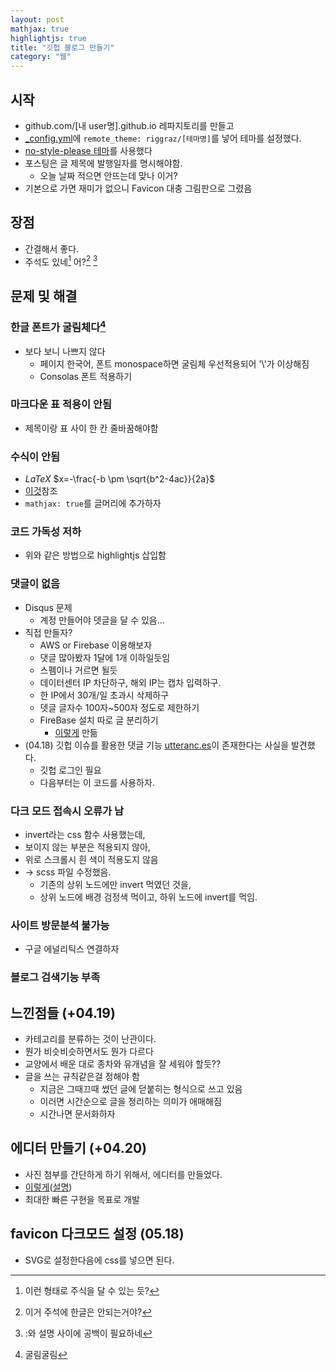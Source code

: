 ```yaml
---
layout: post
mathjax: true
highlightjs: true
title: "깃헙 블로그 만들기"
category: "웹"
---
```


## 시작

- github.com/\[내 user명\].github.io 레파지토리를 만들고
- [_config.yml](../comfig.yml)에 `remote_theme: riggraz/[테마명]`를 넣어 테마를 설정했다.
- [no-style-please 테마](https://github.com/riggraz/no-style-please)를 사용했다
- 포스팅은 글 제목에 발행일자를 명시해야함.
    - 오늘 날짜 적으면 안뜨는데 맞나 이거?
- 기본으로 가면 재미가 없으니 Favicon 대충 그림판으로 그렸음

## 장점

- 간결해서 좋다.
- 주석도 있네[^주석] 어?[^add] [^2]

## 문제 및 해결

### 한글 폰트가 굴림체다[^1]
- 보다 보니 나쁘지 않다
    - 페이지 한국어, 폰트 monospace하면 굴림체 우선적용되어 '\\'가 이상해짐
    - Consolas 폰트 적용하기

### 마크다운 표 적용이 안됨
- 제목이랑 표 사이 한 칸 줄바꿈해야함

### 수식이 안됨 
- $LaTeX$ $x=-\frac{-b \pm \sqrt{b^2-4ac}}{2a}$
- [이것](https://sgeos.github.io/github/jekyll/2016/08/21/adding_mathjax_to_a_jekyll_github_pages_blog.html)참조
- `mathjax: true`를 글머리에 추가하자
    
### 코드 가독성 저하
- 위와 같은 방법으로 highlightjs 삽입함

### 댓글이 없음
- Disqus 문제
    - 계정 만들어야 뎃글을 달 수 있음...
- 직접 만들자?
    - AWS or Firebase 이용해보자
    - 댓글 많아봤자 1달에 1개 이하일듯임
    - 스펨이나 거르면 될듯
    - 데이터센터 IP 차단하구, 해외 IP는 캡차 입력하구. 
    - 한 IP에서 30개/일 초과시 삭제하구
    - 뎃글 글자수 100자~500자 정도로 제한하기
    - FireBase 설치 따로 글 분리하기
        - [이렇게](https://esctabcapslock.github.io/firebase만들기.html) 만듦
- (04.18) 깃헙 이슈를 활용한 댓글 기능 [utteranc.es](https://utteranc.es/)이 존재한다는 사실을 발견했다.
    - 깃헙 로그인 필요
    - 다음부터는 이 코드를 사용하자.

### 다크 모드 접속시 오류가 남
- invert라는 css 함수 사용했는데,
- 보이지 않는 부분은 적용되지 않아,
- 위로 스크롤시 흰 색이 적용도지 않음
- → scss 파일 수정했음. 
    - 기존의 상위 노드에만 invert 먹였던 것을,
    - 상위 노드에 배경 검정색 먹이고, 하위 노드에 invert를 먹임.

### 사이트 방문분석 불가능
- 구글 에널리틱스 연결하자

### 블로그 검색기능 부족


## 느낀점들 (+04.19)

- 카테고리를 분류하는 것이 난관이다.
- 뭔가 비슷비슷하면서도 뭔가 다르다
- 교양에서 배운 대로 종차와 유개념을 잘 세워야 할듯??
- 글을 쓰는 규칙같은걸 정해야 함
    - 지금은 그때끄때 썼던 글에 덛붙히는 형식으로 쓰고 있음
    - 이러면 시간순으로 글을 정리하는 의미가 애매해짐
    - 시간나면 문서화하자

## 에디터 만들기 (+04.20)
- 사진 첨부를 간단하게 하기 위해서, 에디터를 만들었다.
- [이렇게](https://esctabcapslock.github.io/editer_for_my_github_blog/asset/index.html)([설명](https://github.com/esctabcapslock/editer_for_my_github_blog))
- 최대한 빠른 구현을 목표로 개발

## favicon 다크모드 설정 (05.18)
- SVG로 설정한다음에 css를 넣으면 된다.

<!-- <a>3rew</a> -->

<!-- |표|표|
|---|---|
|125|555|

그렇데 -->

[^주석]: 이런 형태로 주식을 달 수 있는 듯?
[^1]: 굴림굴림
[^add]: 이거 주석에 한글은 안되는거야?
[^2]: \:와 설명 사이에 공백이 필요하네
